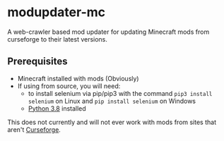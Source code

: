 # modupdater-mc

A web-crawler based mod updater for updating Minecraft mods from curseforge to their latest versions.

## Prerequisites
- Minecraft installed with mods (Obviously)
- If using from source, you will need:
  - to install selenium via pip/pip3 with the command ```pip3 install selenium``` on Linux and ```pip install selenium``` on Windows
  - [Python 3.8](https://python.org) installed  

This does not currently and will not ever work with mods from sites that aren't [Curseforge](https://www.curseforge.com/minecraft/mc-mods/).  
